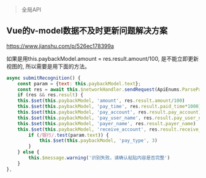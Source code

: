 > 全局API

## Vue的v-model数据不及时更新问题解决方案
https://www.jianshu.com/p/526ec178399a

如果是用this.paybackModel.amount = res.result.amount/100, 是不能立即更新视图的, 所以需要是用下面的方法。
```js
async submitRecognition() {
    const param = {text: this.paybackModel.text};
    const res = await this.$networkHandler.sendRequest(ApiEnums.ParsePaybackText, param, {}, 'submitLoading', this);
    if (res && res.result) {
    this.$set(this.paybackModel, 'amount', res.result.amount/100)
    this.$set(this.paybackModel, 'pay_time', res.result.paid_time*1000)
    this.$set(this.paybackModel, 'pay_account', res.result.pay_account)
    this.$set(this.paybackModel, 'pay_user_name', res.result.pay_user_name)
    this.$set(this.paybackModel, 'payer_name', res.result.payer_name)
    this.$set(this.paybackModel, 'receive_account', res.result.receive_account)
        if (/银行/.test(param.text)) {
            this.$set(this.paybackModel, 'pay_type', 3)
        }
    } else {
        this.$message.warning('识别失败，请确认粘贴内容是否完整')
    }
},
```